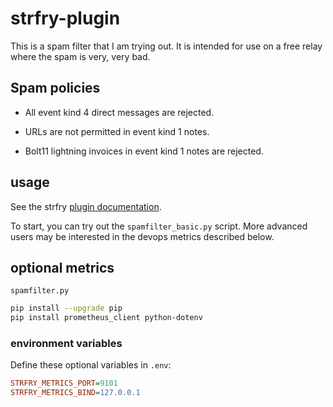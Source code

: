 # strfry-plugin

This is a spam filter that I am trying out. It is intended for use on a free relay where the spam is very, very bad.

## Spam policies

* All event kind 4 direct messages are rejected.

* URLs are not permitted in event kind 1 notes.

* Bolt11 lightning invoices in event kind 1 notes are rejected.

## usage

See the strfry [plugin documentation](https://github.com/hoytech/strfry/blob/master/docs/plugins.md).

To start, you can try out the `spamfilter_basic.py` script. More advanced users may be interested in the devops metrics described below.

## optional metrics

`spamfilter.py`

```bash
pip install --upgrade pip
pip install prometheus_client python-dotenv
```

### environment variables

Define these optional variables in `.env`:

```ini
STRFRY_METRICS_PORT=9101
STRFRY_METRICS_BIND=127.0.0.1
```
